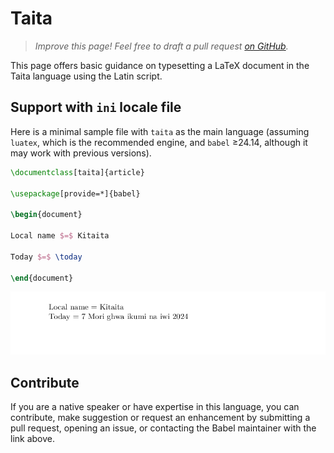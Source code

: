 # Taita

<blockquote>
  <p><em>Improve this page! Feel free to draft a pull request <a href="https://github.com/latex3/babel/tree/docs/docs">on GitHub</a>.</em></p>
</blockquote>

This page offers basic guidance on typesetting a LaTeX document in the
Taita language using the Latin script.

## Support with `ini` locale file

Here is a minimal sample file with `taita` as the main language
(assuming `luatex`, which is the recommended engine, and `babel` ≥24.14,
although it may work with previous versions).

```tex
\documentclass[taita]{article}

\usepackage[provide=*]{babel}

\begin{document}

Local name $=$ Kitaita

Today $=$ \today

\end{document}
```

![](../media/locale-taita.png)

## Contribute

If you are a native speaker or have expertise in this language, you can
contribute, make suggestion or request an enhancement by submitting a
pull request, opening an issue, or contacting the Babel maintainer with
the link above.